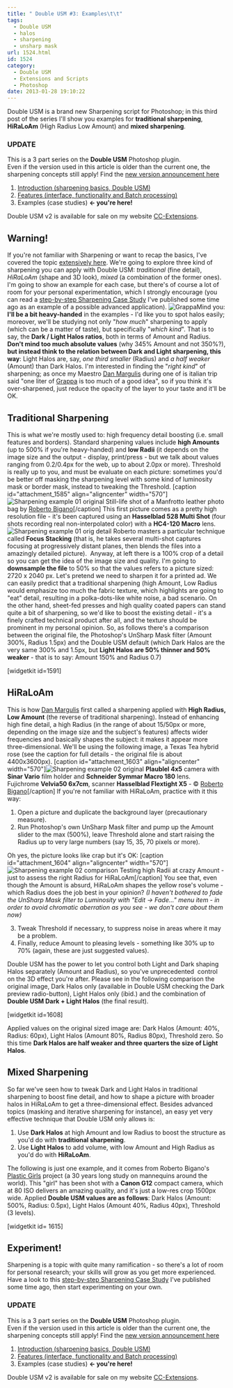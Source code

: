 ```yaml
---
title: " Double USM #3: Examples\t\t"
tags:
  - Double USM
  - halos
  - sharpening
  - unsharp mask
url: 1524.html
id: 1524
category:
  - Double USM
  - Extensions and Scripts
  - Photoshop
date: 2013-01-28 19:10:22
---
```


Double USM is a brand new Sharpening script for Photoshop; in this third post of the series I'll show you examples for **traditional sharpening**, **HiRaLoAm** (High Radius Low Amount) and **mixed sharpening**.

### UPDATE

This is a 3 part series on the **Double USM** Photoshop plugin.  
Even if the version used in this article is older than the current one, the sharpening concepts still apply! Find the [new version announcement here](http://localhost:8888/2017/02/double-usm-v2-for-photoshop-has-been-released/)

1.  [Introduction (sharpening basics, Double USM)](http://localhost:8888/2013/01/double-usm-photoshop-sharpening-script-1-introduction "Double USM - #1 Introduction")
2.  [Features (interface, functionality and Batch processing)](http://localhost:8888/2013/01/double-usm-photoshop-sharpening-script-2-features "Double USM - #2 Features ")
3.  Examples (case studies) **<\- you're here!**

Double USM v2 is available for sale on my website [CC-Extensions](http://cc-extensions.com/products/doubleusm/).

Warning!
--------

If you're not familiar with Sharpening or want to recap the basics, I've covered the topic [extensively here](http://localhost:8888/2013/01/double-usm-photoshop-sharpening-script-1-introduction "Double USM - #1 Introduction"). We're going to explore three kind of sharpening you can apply with Double USM: _traditional_ (fine detail), _HiRaLoAm_ (shape and 3D look), _mixed_ (a combination of the former ones). I'm going to show an example for each case, but there's of course a lot of room for your personal experimentation, which I strongly encourage (you can read a [step-by-step Sharpening Case Study](http://localhost:8888/2011/11/sharpening-case-study/ "Sharpening case study") I've published some time ago as an example of a possible advanced application). ![Grappa](http://localhost:8888/wp-content/uploads/2013/01/grappa_150.jpg)Mind you: **I'll be a bit heavy-handed** in the examples - I'd like you to spot halos easily; moreover, we'll be studying not only "_how much_" sharpening to apply (which can be a matter of taste), but specifically "_which kind_". That is to say, the **Dark / Light Halos ratios**, both in terms of Amount and Radius. **Don't mind too much absolute values** (why 345% Amount and not 350%?), **but instead think to the relation between Dark and Light sharpening, this way**: Light Halos are, say, _one third smaller_ (Radius) and _a half weaker_ (Amount) than Dark Halos. I'm interested in finding the "_right kind_" of sharpening; as once my Maestro [Dan Margulis](http://www.ledet.com/margulis "Dan Margulis") during one of is italian trip said "one liter of [Grappa](http://en.wikipedia.org/wiki/Grappa "Grappa") is too much of a good idea", so if you think it's over-sharpened, just reduce the opacity of the layer to your taste and it'll be OK.

Traditional Sharpening
----------------------

This is what we're mostly used to: high frequency detail boosting (i.e. small features and borders). Standard sharpening values include **high Amounts** (up to 500% if you're heavy-handed) and **low Radii** (it depends on the image size and the output - display, print/press - but we talk about values ranging from 0.2/0.4px for the web, up to about 2.0px or more). Threshold is really up to you, and must be evaluate on each picture: sometimes you'd be better off masking the sharpening level with some kind of luminosity mask or border mask, instead to tweaking the Threshold. \[caption id="attachment_1585" align="aligncenter" width="570"\]![Sharpening example 01 original](http://localhost:8888/wp-content/uploads/2013/01/Sharpening_example_01a_orig.jpg) Still-life shot of a Manfrotto leather photo bag by [Roberto Bigano](http://www.bigano.com "Roberto Bigano photographer")\[/caption\] This first picture comes as a pretty high resolution file - it's been captured using an **Hasselblad 528 Multi Shot** (four shots recording real non-interpolated color) with a **HC4-120 Macro** lens. ![Sharpening example 01 orig detail](http://localhost:8888/wp-content/uploads/2013/01/Sharpening_example_01_orig_detail.jpg) Roberto masters a particular technique called **Focus Stacking** (that is, he takes several multi-shot captures focusing at progressively distant planes, then blends the files into a amazingly detailed picture).  Anyway, at left there is a 100% crop of a detail so you can get the idea of the image size and quality. I'm going to **downsample the file** to 50% so that the values refers to a picture sized: 2720 x 2040 px. Let's pretend we need to sharpen it for a printed ad. We can easily predict that a traditional sharpening (high Amount, Low Radius would emphasize too much the fabric texture, which highlights are going to "eat" detail, resulting in a polka-dots-like white noise, a bad scenario. On the other hand, sheet-fed presses and high quality coated papers can stand quite a bit of sharpening, so we'd like to boost the existing detail - it's a finely crafted technical product after all, and the texture should be prominent in my personal opinion. So, as follows there's a comparison between the original file, the Photoshop's UnSharp Mask filter (Amount 300%, Radius 1.5px) and the Double USM default (which Dark Halos are the very same 300% and 1.5px, but **Light Halos are 50% thinner and 50% weaker** \- that is to say: Amount 150% and Radius 0.7)

\[widgetkit id=1591\]

HiRaLoAm
--------

This is how [Dan Margulis](http://www.ledet.com/margulis "Dan Margulis") first called a sharpening applied with **High Radius, Low Amount** (the reverse of traditional sharpening). Instead of enhancing high fine detail, a high Radius (in the range of about 15/50px or more, depending on the image size and the subject's features) affects wider frequencies and basically shapes the subject: it makes it appear more three-dimensional. We'll be using the following image, a Texas Tea hybrid rose (see the caption for full details - the original file is about 4400x3600px). \[caption id="attachment_1603" align="aligncenter" width="570"\]![Sharpening example 02 original](http://localhost:8888/wp-content/uploads/2013/01/Sharpening_example_02_original.jpg) **Plaublel 4x5** camera with **Sinar Vario** film holder and **Schneider Symmar Macro 180** lens.  
Fujichrome **Velvia50 6x7cm**, scanner **Hasselblad Flextight X5** \- © [Roberto Bigano](http://www.bigano.com "Roberto Bigano photographer")\[/caption\] If you're not familiar with HiRaLoAm, practice with it this way:

1.  Open a picture and duplicate the background layer (precautionary measure).
2.  Run Photoshop's own UnSharp Mask filter and pump up the Amount slider to the max (500%), leave Threshold alone and start raising the Radius up to very large numbers (say 15, 35, 70 pixels or more).

Oh yes, the picture looks like crap but it's OK: \[caption id="attachment_1604" align="aligncenter" width="570"\]![Sharpening example 02 comparison](http://localhost:8888/wp-content/uploads/2013/01/Sharpening_example_02_comparison.jpg) Testing high Radii at crazy Amount - just to assess the right Radius for HiRaLoAm\[/caption\] You see that, even though the Amount is absurd, HiRaLoAm shapes the yellow rose's volume - which Radius does the job best in your opinion? _(I haven't bothered to fade the UnSharp Mask filter to Luminosity with "Edit -> Fade..." menu item - in order to avoid chromatic aberration as you see - we don't care about them now)_

3.  Tweak Threshold if necessary, to suppress noise in areas where it may be a problem.
4.  Finally, reduce Amount to pleasing levels - something like 30% up to 70% (again, these are just suggested values).

Double USM has the power to let you control both Light and Dark shaping Halos separately (Amount and Radius), so you've unprecedented  control on the 3D effect you're after. Please see in the following comparison the original image, Dark Halos only (available in Double USM checking the Dark preview radio-button), Light Halos only (ibid.) and the combination of **Double USM Dark + Light Halos** (the final result).

\[widgetkit id=1608\]

Applied values on the original sized image are: Dark Halos (Amount: 40%, Radius: 60px), Light Halos (Amount 80%, Radius 80px), Threshold zero. So this time **Dark Halos are half weaker and three quarters the size of Light Halos**.

Mixed Sharpening
----------------

So far we've seen how to tweak Dark and Light Halos in traditional sharpening to boost fine detail, and how to shape a picture with broader halos in HiRaLoAm to get a three-dimensional effect. Besides advanced topics (masking and iterative sharpening for instance), an easy yet very effective technique that Double USM only allows is:

1.  Use **Dark Halos** at high Amount and low Radius to boost the structure as you'd do with **traditional sharpening**.
2.  Use **Light Halos** to add volume, with low Amount and High Radius as you'd do with **HiRaLoAm**.

The following is just one example, and it comes from Roberto Bigano's [Plastic Girls](http://bigano.com/index.php/en/personal-works/106-personal-works/302-roberto-bigano-plastic-girls-1978-2011.html "Plastic Girls") project (a 30 years long study on mannequins around the world). This "girl" has been shot with a **Canon G12** compact camera, which at 80 ISO delivers an amazing quality, and it's just a low-res crop 1500px wide. Applied **Double USM values are as follows**: Dark Halos (Amount: 500%, Radius: 0.5px), Light Halos (Amount 40%, Radius 40px), Threshold (3 levels).

\[widgetkit id= 1615\]

Experiment!
-----------

Sharpening is a topic with quite many ramification - so there's a lot of room for personal research; your skills will grow as you get more experienced. Have a look to this [step-by-step Sharpening Case Study](http://localhost:8888/2011/11/sharpening-case-study/ "Sharpening case study") I've published some time ago, then start experimenting on your own.

### UPDATE

This is a 3 part series on the **Double USM** Photoshop plugin.  
Even if the version used in this article is older than the current one, the sharpening concepts still apply! Find the [new version announcement here](http://localhost:8888/2017/02/double-usm-v2-for-photoshop-has-been-released/)

1.  [Introduction (sharpening basics, Double USM)](http://localhost:8888/2013/01/double-usm-photoshop-sharpening-script-1-introduction "Double USM - #1 Introduction")
2.  [Features (interface, functionality and Batch processing)](http://localhost:8888/2013/01/double-usm-photoshop-sharpening-script-2-features "Double USM - #2 Features ")
3.  Examples (case studies) **<\- you're here!**

Double USM v2 is available for sale on my website [CC-Extensions](http://cc-extensions.com/products/doubleusm/).